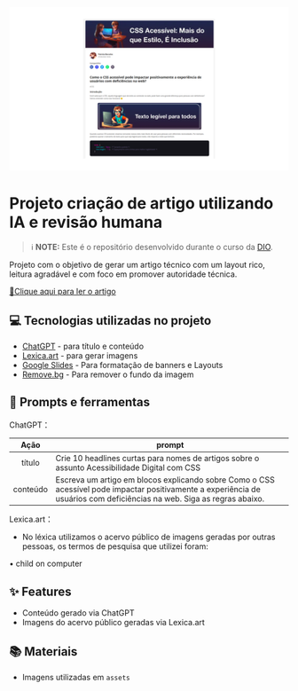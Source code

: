 <p align="center">
  <img 
    src="assets/capa.png"
    width="600"  
  />
</p>

# Projeto criação de artigo utilizando IA e revisão humana


 > ℹ️ **NOTE:** Este é o repositório desenvolvido durante o curso da [DIO](https://dio.me).

Projeto com o objetivo de gerar um artigo técnico com um layout rico, leitura agradável e com foco em promover autoridade técnica.

<a href="https://www.dio.me/articles/como-o-css-acessivel-pode-impactar-positivamente-a-experiencia-de-usuarios-com-deficiencias-na-web" title="View PDF now"> 📕Clique aqui para ler o artigo</a>

## 💻 Tecnologias utilizadas no projeto

- [ChatGPT](https://chat.openai.com/) - para título e conteúdo
- [Lexica.art](https://lexica.art/) - para gerar imagens
- [Google Slides](https://www.google.com/intl/pt-BR/slides/about/) - Para formatação de banners e Layouts
- [Remove.bg](https://www.remove.bg/pt-br/upload) -  Para remover o fundo da imagem

## 📄 Prompts e ferramentas


ChatGPT：

|   Ação   | prompt                                                                                                                                                                                                                                                                         |
| :------: | ------------------------------------------------------------------------------------------------------------------------------------------------------------------------------------------------------------------------------------------------------------------------------ |
|  título  | Crie 10 headlines curtas para nomes de artigos sobre o assunto Acessibilidade Digital com CSS                                                                                                                                                                           |
| conteúdo | Escreva um artigo em blocos explicando sobre Como o CSS acessível pode impactar positivamente a experiência de usuários com deficiências na web. Siga as regras abaixo.


Lexica.art：

- No léxica utilizamos o acervo público de imagens geradas por outras pessoas, os termos de pesquisa que utilizei foram:

• child on computer



## ✨ Features

- Conteúdo gerado via ChatGPT
- Imagens do acervo público geradas via Lexica.art


## 📚 Materiais

- Imagens utilizadas em `assets`

